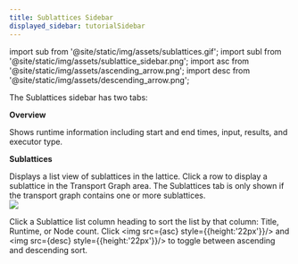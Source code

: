 ```yaml
---
title: Sublattices Sidebar
displayed_sidebar: tutorialSidebar
---
```


import sub from '@site/static/img/assets/sublattices.gif';
import subl from '@site/static/img/assets/sublattice_sidebar.png';
import asc from '@site/static/img/assets/ascending_arrow.png';
import desc from '@site/static/img/assets/descending_arrow.png';


The Sublattices sidebar has two tabs:

**Overview**
<div style={{marginLeft:'42px',marginTop:'-17px',marginBottom:'10px'}}>
Shows runtime information including start and end times, input, results, and executor type.</div>

**Sublattices**
<div style={{marginLeft:'42px',marginTop:'-17px',marginBottom:'10px'}}>
Displays a list view of sublattices in the lattice. Click a row to display a sublattice in the Transport Graph area. The Sublattices tab is only shown if the transport graph contains one or more sublattices.
</div>

<img src={subl}/>

Click a Sublattice list column heading to sort the list by that column: Title, Runtime, or Node count. Click <img src={asc} style={{height:'22px'}}/> and <img src={desc} style={{height:'22px'}}/> to toggle between ascending and descending sort.